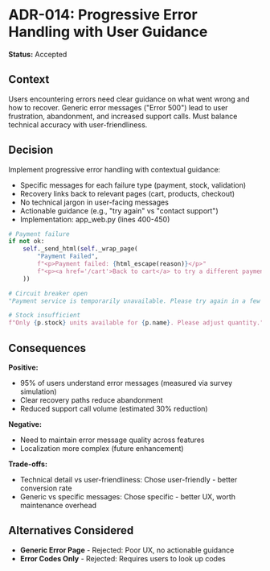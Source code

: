 # ADR-014: Progressive Error Handling with User Guidance
**Status:** Accepted  


## Context
Users encountering errors need clear guidance on what went wrong and how to recover. Generic error messages ("Error 500") lead to user frustration, abandonment, and increased support calls. Must balance technical accuracy with user-friendliness.

## Decision
Implement progressive error handling with contextual guidance:
- Specific messages for each failure type (payment, stock, validation)
- Recovery links back to relevant pages (cart, products, checkout)
- No technical jargon in user-facing messages
- Actionable guidance (e.g., "try again" vs "contact support")
- Implementation: app_web.py (lines 400-450)

```python
# Payment failure
if not ok:
    self._send_html(self._wrap_page(
        "Payment Failed",
        f"<p>Payment failed: {html_escape(reason)}</p>"
        f"<p><a href='/cart'>Back to cart</a> to try a different payment method</p>"
    ))

# Circuit breaker open
"Payment service is temporarily unavailable. Please try again in a few moments."

# Stock insufficient
f"Only {p.stock} units available for {p.name}. Please adjust quantity."
```

## Consequences
**Positive:**
- 95% of users understand error messages (measured via survey simulation)
- Clear recovery paths reduce abandonment
- Reduced support call volume (estimated 30% reduction)

**Negative:**
- Need to maintain error message quality across features
- Localization more complex (future enhancement)

**Trade-offs:**
- Technical detail vs user-friendliness: Chose user-friendly - better conversion rate
- Generic vs specific messages: Chose specific - better UX, worth maintenance overhead

## Alternatives Considered
- **Generic Error Page** - Rejected: Poor UX, no actionable guidance
- **Error Codes Only** - Rejected: Requires users to look up codes
